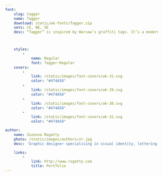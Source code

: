 ```yaml
---
font:
    slug: tagger
    name: Tagger
    download: static/wk-fonts/Tagger.zip
    sets: CE, WE, SE
    desc: “Tagger” is inspired by Warsaw’s graffiti tags. It’s a modern script font with a dynamic character and casual forms. Tagger is a perfect fit for visual identity of bars, restaurants, shops. It can also be used for menus, price tags, labels and announcements.



    styles:
        -
            name: Regular
            font: Tagger-Regular
    covers:
        -
            link: /static/images/font-covers/wk-31.svg
            color: "#474A58"
        -
            link: /static/images/font-covers/wk-29.svg
            color: "#474A58"
        -
            link: /static/images/font-covers/wk-30.svg
            color: "#474A58"
        -
            link: /static/images/font-covers/wk-31.svg
            color: "#474A58"

author:
    name: Zuzanna Rogatty
    photo: /static/images/authors/zr.jpg
    desc: 'Graphic designer specialising in visual identity, lettering and typography. Graduated from the Graphic and Communication Design Dept. on Poznań Fine Arts University. Designer at Mamastudio. She is the author of the visual identity for Two Shores Festival, FAMA Festival, and others. Rogatty’s work was featured on several exhibitions such as: „Places of Origin: Polish Graphic Design in Context”, “Polish Logo Design Exhibition” and “Typopolo”.'

    links:
        -
            link: http://www.rogatty.com
            title: Portfolio
---
```


